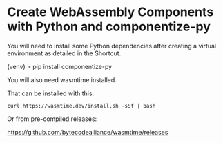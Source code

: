 # Create WebAssembly Components with Python and componentize-py

You will need to install some Python dependencies after
creating a virtual environment as detailed in the Shortcut.

(venv) > pip install componentize-py

You will also need wasmtime installed.

That can be installed with this:

```console
curl https://wasmtime.dev/install.sh -sSf | bash
```

Or from pre-compiled releases:

https://github.com/bytecodealliance/wasmtime/releases


